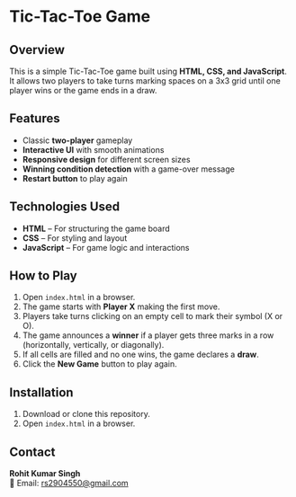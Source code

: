 # Tic-Tac-Toe Game

## Overview  
This is a simple Tic-Tac-Toe game built using **HTML, CSS, and JavaScript**. It allows two players to take turns marking spaces on a 3x3 grid until one player wins or the game ends in a draw.

## Features  
- Classic **two-player** gameplay  
- **Interactive UI** with smooth animations  
- **Responsive design** for different screen sizes  
- **Winning condition detection** with a game-over message  
- **Restart button** to play again  

## Technologies Used  
- **HTML** – For structuring the game board  
- **CSS** – For styling and layout  
- **JavaScript** – For game logic and interactions  

## How to Play  
1. Open `index.html` in a browser.  
2. The game starts with **Player X** making the first move.  
3. Players take turns clicking on an empty cell to mark their symbol (X or O).  
4. The game announces a **winner** if a player gets three marks in a row (horizontally, vertically, or diagonally).  
5. If all cells are filled and no one wins, the game declares a **draw**.  
6. Click the **New Game** button to play again.  

## Installation  
1. Download or clone this repository.  
2. Open `index.html` in a browser.  

## Contact  
**Rohit Kumar Singh**  
📧 Email: rs2904550@gmail.com  
